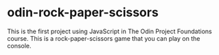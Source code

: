 # odin-rock-paper-scissors
This is the first project using JavaScript in The Odin Project Foundations course. This is a rock-paper-scissors game that you can play on the console.